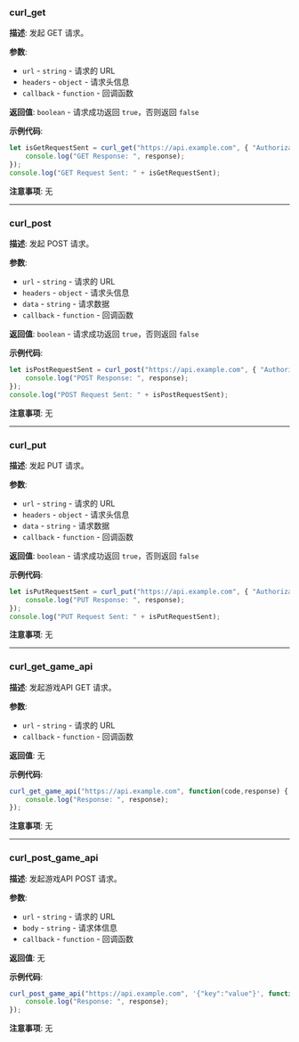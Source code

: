 
### curl_get

**描述**: 发起 GET 请求。

**参数**:
- `url` - `string` - 请求的 URL
- `headers` - `object` - 请求头信息
- `callback` - `function` - 回调函数

**返回值**: `boolean` - 请求成功返回 `true`，否则返回 `false`

**示例代码**:
```javascript
let isGetRequestSent = curl_get("https://api.example.com", { "Authorization": "Bearer token" }, function(code,response) {
    console.log("GET Response: ", response);
});
console.log("GET Request Sent: " + isGetRequestSent);
```

**注意事项**: 无

---

### curl_post

**描述**: 发起 POST 请求。

**参数**:
- `url` - `string` - 请求的 URL
- `headers` - `object` - 请求头信息
- `data` - `string` - 请求数据
- `callback` - `function` - 回调函数

**返回值**: `boolean` - 请求成功返回 `true`，否则返回 `false`

**示例代码**:
```javascript
let isPostRequestSent = curl_post("https://api.example.com", { "Authorization": "Bearer token" }, '{"key":"value"}', function(code,response) {
    console.log("POST Response: ", response);
});
console.log("POST Request Sent: " + isPostRequestSent);
```

**注意事项**: 无

---

### curl_put

**描述**: 发起 PUT 请求。

**参数**:
- `url` - `string` - 请求的 URL
- `headers` - `object` - 请求头信息
- `data` - `string` - 请求数据
- `callback` - `function` - 回调函数

**返回值**: `boolean` - 请求成功返回 `true`，否则返回 `false`

**示例代码**:
```javascript
let isPutRequestSent = curl_put("https://api.example.com", { "Authorization": "Bearer token" }, '{"key":"value"}', function(code,response) {
    console.log("PUT Response: ", response);
});
console.log("PUT Request Sent: " + isPutRequestSent);
```

**注意事项**: 无

---

### curl_get_game_api

**描述**: 发起游戏API GET 请求。

**参数**:
- `url` - `string` - 请求的 URL
- `callback` - `function` - 回调函数

**返回值**: 无

**示例代码**:
```javascript
curl_get_game_api("https://api.example.com", function(code,response) {
    console.log("Response: ", response);
});
```

**注意事项**: 无

---

### curl_post_game_api

**描述**: 发起游戏API POST 请求。

**参数**:
- `url` - `string` - 请求的 URL
- `body` - `string` - 请求体信息
- `callback` - `function` - 回调函数

**返回值**: 无

**示例代码**:
```javascript
curl_post_game_api("https://api.example.com", '{"key":"value"}', function(code,response) {
    console.log("Response: ", response);
});
```

**注意事项**: 无

